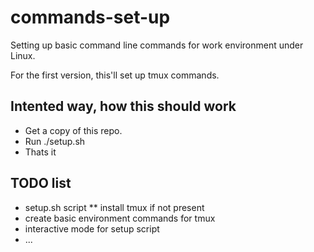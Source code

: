 # commands-set-up
Setting up basic command line commands for work environment under Linux.

For the first version, this'll set up tmux commands.

## Intented way, how this should work
* Get a copy of this repo.
* Run ./setup.sh
* Thats it

## TODO list
* setup.sh script
** install tmux if not present
* create basic environment commands for tmux
* interactive mode for setup script
* ...
